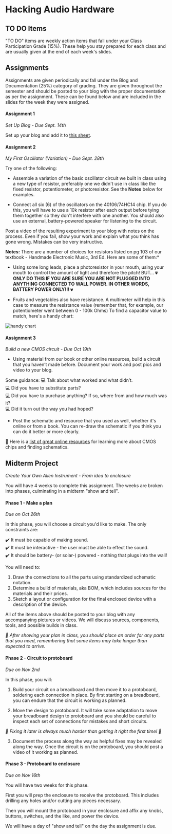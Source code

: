 # Hacking Audio Hardware  

## TO DO Items

"TO DO" items are weekly action items that fall under your Class Participation Grade (15%).  These help you stay prepared for each class and are usually given at the end of each week's slides.

## Assignments

Assignments are given periodically and fall under the Blog and Documentation (25%) category of grading.  They are given throughout the semester and should be posted to your blog with the proper documentation as per the assignment.  These can be found below and are included in the slides for the week they were assigned.

#### Assignment 1
*Set Up Blog - Due Sept. 14th*

Set up your blog and add it to [this sheet](https://docs.google.com/spreadsheets/d/1N3ReFHLPdkrUOZKwgPqg1gQX5DbbF7SZ2JsOboCK1Vc/edit#gid=0).  

#### Assignment 2  
*My First Oscillator (Variation) - Due Sept. 28th*

Try one of the following:

- Assemble a variation of the basic oscillator circuit we built in class using a new type of resistor, preferably one we didn't use in class like the fixed resistor, potentiometer, or photoresistor. See the **Notes** below for examples.

- Connect all six (6) of the oscillators on the 40106/74HC14 chip.  If you do this, you will have to use a 10k resistor after each output before tying them together so they don't interfere with one another.  You should also use an external, battery-powered speaker for listening to the circuit.

Post a video of the resulting experiment to your blog with notes on the process.  Even if you fail, show your work and explain what you think has gone wrong.  Mistakes can be very instructive.

**Notes:** There are a number of choices for resistors listed on pg 103 of our textbook - Handmade Electronic Music, 3rd Ed.  Here are some of them:*

  - Using some long leads, place a photoresistor in your mouth, using your mouth to control the amount of light and therefore the pitch! BUT… **💀 ONLY DO THIS IF YOU ARE SURE YOU ARE NOT PLUGGED INTO ANYTHING CONNECTED TO WALL POWER.  IN OTHER WORDS, BATTERY POWER ONLY!!! 💀**

  - Fruits and vegetables also have resistance.  A multimeter will help in this case to measure the resistance value (remember that, for example, our potentiometer went between 0 - 100k Ohms) To find a capacitor value to match, here's a handy chart:

   ![handy chart](https://gr33nonline.files.wordpress.com/2018/04/fig6-oscccts.gif?w=660)

#### Assignment 3
*Build a new CMOS circuit - Due Oct 19th*

   - Using material from our book or other online resources,  build a circuit that you haven’t made before.  Document your work and post pics and video to your blog.  

   Some guidance:
   💻 Talk about what worked and what didn’t.  
   💻 Did you have to substitute parts?  
   💻 Did you have to purchase anything?  If so, where from and how much was it?  
   💻 Did it turn out the way you had hoped?  

   - Post the schematic and resource that you used as well, whether it's online or from a book.  You can re-draw the schematic if you think you can do it better or more clearly.

📝 Here is a [list of great online resources](https://docs.google.com/document/d/1gjxx1U3bvpT6oQhSrtqmzX7B6Rh5-sLsodaqWs2NgYs/edit?usp=sharing) for learning more about CMOS chips and finding schematics.  

## Midterm Project
*Create Your Own Alien Instrument - From idea to enclosure*

You will have 4 weeks to complete this assignment.  The weeks are broken into phases, culminating in a midterm "show and tell".

#### Phase 1 - Make a plan
*Due on Oct 26th*

In this phase, you will choose a circuit you'd like to make.  The only constraints are:

  ✔️ It must be capable of making sound.  
  ✔️ It must be interactive - the user must be able to effect the sound.  
  ✔️ It should be battery- (or solar-) powered - nothing that plugs into the wall!  

You will need to:
  1. Draw the connections to all the parts using standardized schematic notation.
  2. Determine a build of materials, aka BOM, which includes sources for the materials and their prices.
  3. Sketch a layout or configuration for the final enclosed device with a description of the device.  

All of the items above should be posted to your blog with any accompanying pictures or videos.  We will discuss sources, components, tools, and possible builds in class.  

*🚩  After showing your plan in class, you should place an order for any parts that you need, remembering that some items may take longer than expected to arrive.*

#### Phase 2 - Circuit to protoboard
*Due on Nov 2nd*

In this phase, you will:
1. Build your circuit on a breadboard and then move it to a protoboard, soldering each connection in place.  By first starting on a breadboard, you can endure that the circuit is working as planned.  

2. Move the design to protoboard.  It will take some adaptation to move your breadboard design to protoboard and you should be careful to inspect each set of connections for mistakes and short circuits.

  *👾 Fixing it later is always much harder than getting it right the first time! 👾*

3. Document the process along the way as helpful fixes may be revealed along the way.   Once the circuit is on the protoboard, you should post a video of it working as planned.


#### Phase 3 - Protoboard to enclosure
*Due on Nov 16th*

You will have two weeks for this phase.  

First you will prep the enclosure to receive the protoboard.  This includes drilling any holes and/or cutting any pieces necessary.  

Then you will mount the protoboard in your enclosure and affix any knobs, buttons, switches, and the like, and power the device.  

We will have a day of "show and tell" on the day the assignment is due.  
